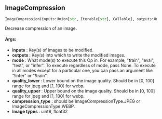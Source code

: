 ## ImageCompression
```python
ImageCompression(inputs:Union[str, Iterable[str], Callable], outputs:Union[str, Iterable[str]], mode:Union[NoneType, str, Iterable[str]]=None, quality_lower:float=99, quality_upper:float=100, compression_type:albumentations.augmentations.transforms.ImageCompression.ImageCompressionType=<ImageCompressionType.JPEG: 0>)
```
Decrease compression of an image.

#### Args:

* **inputs** :  Key(s) of images to be modified.
* **outputs** :  Key(s) into which to write the modified images.
* **mode** :  What mode(s) to execute this Op in. For example, "train", "eval", "test", or "infer". To execute            regardless of mode, pass None. To execute in all modes except for a particular one, you can pass an argument            like "!infer" or "!train".
* **quality_lower** :  Lower bound on the image quality. Should be in [0, 100] range for jpeg and [1, 100] for webp.
* **quality_upper** :  Upper bound on the image quality. Should be in [0, 100] range for jpeg and [1, 100] for webp.
* **compression_type** :  should be ImageCompressionType.JPEG or ImageCompressionType.WEBP.
* **Image types** :         uint8, float32    